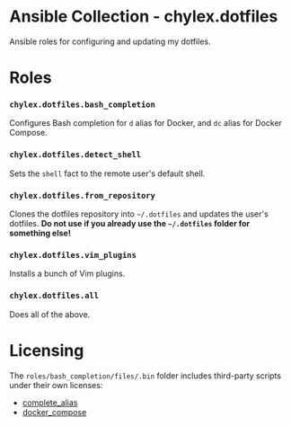 # Ansible Collection - chylex.dotfiles

Ansible roles for configuring and updating my dotfiles.

# Roles

### `chylex.dotfiles.bash_completion`

Configures Bash completion for `d` alias for Docker, and `dc` alias for Docker Compose.

### `chylex.dotfiles.detect_shell`

Sets the `shell` fact to the remote user's default shell.

### `chylex.dotfiles.from_repository`

Clones the dotfiles repository into `~/.dotfiles` and updates the user's dotfiles. **Do not use if you already use the `~/.dotfiles` folder for something else!**

### `chylex.dotfiles.vim_plugins`

Installs a bunch of Vim plugins.

### `chylex.dotfiles.all`

Does all of the above.

# Licensing

The `roles/bash_completion/files/.bin` folder includes third-party scripts under their own licenses:
- [complete_alias](https://github.com/cykerway/complete-alias)
- [docker_compose](https://github.com/docker/compose/blob/1.28.x/contrib/completion/bash/docker-compose)
